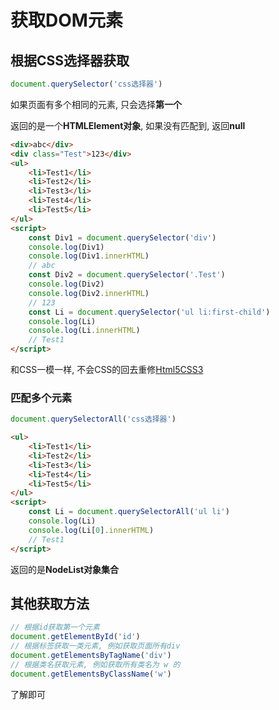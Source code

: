# 获取DOM元素

## 根据CSS选择器获取

```js
document.querySelector('css选择器')
```

如果页面有多个相同的元素, 只会选择**第一个**

返回的是一个**HTMLElement对象**, 如果没有匹配到, 返回**null**

```html
<div>abc</div>
<div class="Test">123</div>
<ul>
    <li>Test1</li>
    <li>Test2</li>
    <li>Test3</li>
    <li>Test4</li>
    <li>Test5</li>
</ul>
<script>
    const Div1 = document.querySelector('div')
    console.log(Div1)
    console.log(Div1.innerHTML)
    // abc
    const Div2 = document.querySelector('.Test')
    console.log(Div2)
    console.log(Div2.innerHTML)
    // 123
    const Li = document.querySelector('ul li:first-child')
    console.log(Li)
    console.log(Li.innerHTML)
    // Test1
</script>
```

和CSS一模一样, 不会CSS的回去重修[Html5CSS3](/Docs/Knowledge/ProgrammingLanguage/Html5CSS3/Html5CSS3)

### 匹配多个元素

```js
document.querySelectorAll('css选择器')
```

```html
<ul>
    <li>Test1</li>
    <li>Test2</li>
    <li>Test3</li>
    <li>Test4</li>
    <li>Test5</li>
</ul>
<script>
    const Li = document.querySelectorAll('ul li')
    console.log(Li)
    console.log(Li[0].innerHTML)
    // Test1
</script>
```

返回的是**NodeList对象集合**

## 其他获取方法

```js
// 根据id获取第一个元素
document.getElementById('id')
// 根据标签获取一类元素, 例如获取页面所有div
document.getElementsByTagName('div')
// 根据类名获取元素, 例如获取所有类名为 w 的
document.getElementsByClassName('w')
```

了解即可
